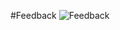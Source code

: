 #Feedback
![Feedback](https://github.com/RoboticRice/CS-M20-Projects/blob/submitted-as-this/TopicB/TopicB-Feedback.jpg)